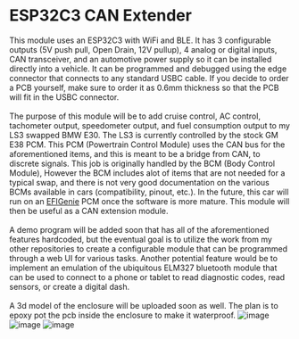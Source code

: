 # ESP32C3 CAN Extender

This module uses an ESP32C3 with WiFi and BLE. 
It has 3 configurable outputs (5V push pull, Open Drain, 12V pullup), 4 analog or digital inputs, CAN transceiver, 
and an automotive power supply so it can be installed directly into a vehicle. It can be programmed and debugged using the edge connector that connects to any standard 
USBC cable. If you decide to order a PCB yourself, make sure to order it as 0.6mm thickness so that the PCB will fit in the USBC connector.
<br/><br/>
The purpose of this module will be to add cruise control, AC control, tachometer output, speedometer output, and fuel consumption output to my LS3 swapped BMW E30.
The LS3 is currently controlled by the stock GM E38 PCM. This PCM (Powertrain Control Module) uses the CAN bus for the aforementioned items, and this is meant to be a bridge from CAN, to 
discrete signals. This job is originally handled by the BCM (Body Control Module), However the BCM includes alot of items that are not needed for a typical swap, and there 
is not very good documentation on the various BCMs available in cars (compatibility, pinout, etc.). In the future, this car will run on an 
<a href="https://github.com/FL0WL0W/EFIGenie">EFIGenie</a> PCM once the software is more mature. This module will then be useful as a CAN extension module.
<br/><br/>
A demo program will be added soon that has all of the aforementioned features hardcoded, but the eventual goal is to utilize the work from my other repositories 
to create a configurable module that can be programmed through a web UI for various tasks. Another potential feature would be to implement an emulation of the ubiquitous ELM327 bluetooth module that can be used to connect to a phone or tablet to read diagnostic codes, read sensors, or create a digital dash.
<br/><br/>
A 3d model of the enclosure will be uploaded soon as well. The plan is to epoxy pot the pcb inside the enclosure to make it waterproof.
![image](https://user-images.githubusercontent.com/1595263/195181301-0c196c3c-3100-4f83-9f30-874a0b7afea7.png)
![image](https://user-images.githubusercontent.com/1595263/195181366-2fab4dbd-18c6-49c6-973a-4e5459182522.png)
![image](https://user-images.githubusercontent.com/1595263/195181392-971070fb-d9a4-4608-bcab-5475aad36f4f.png)
